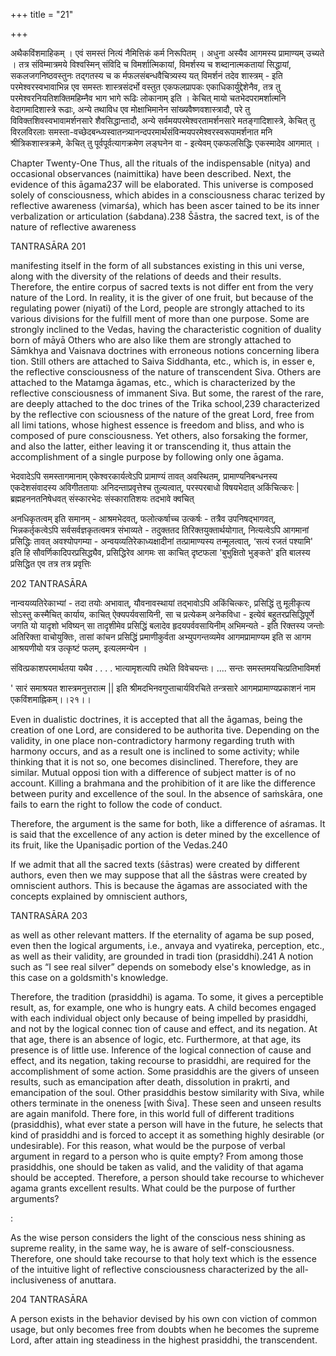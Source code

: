 +++
title = "21"

+++

अथैकविंशमाहिकम् । एवं समस्तं नित्यं नैमित्तिकं कर्म निरूपितम् । अधुना अस्यैव आगमस्य प्रामाण्यम् उच्यते । तत्र संविम्मात्रमये विश्वस्मिन् संविदि च विमर्शात्मिकायां, विमर्शस्य च शब्दानात्मकतायां सिद्धायां, सकलजगनिष्ठवस्तुनः तद्गतस्य च क र्मफलसंबन्धवैचित्र्यस्य यत् विमर्शनं तदेव शास्त्रम् - इति परमेश्वरस्वभावाभिन्न एव समस्तः शास्त्रसंदर्भो वस्तुत एकफलप्रापकः एकाधिकार्युद्देशेनैव, तत्र तु परमेश्वरनियतिशक्तिमहिम्नैव भाग भागे रूढिः लोकानाम् इति । केचित् मायो चतभेदपरामर्शात्मनि वेदागमादिशास्त्रे रूढाः, अन्ये तथाविध एव मोक्षाभिमानेन सांख्यवैष्णवशास्त्रादौ, परे तु विविक्तशिवस्वभावामर्शनसारे शैवसिद्धान्तादौ, अन्ये सर्वमयपरमेश्वरतामर्शनसारे मतङ्गादिशास्त्रे, केचित् तु विरलविरलाः समस्ता-वच्छेदबन्ध्यस्वातन्त्र्यानन्दपरमार्थसंविन्मयपरमेश्वरस्वरूपामर्शनात मनि श्रीत्रिकशास्त्रक्रमे, केचित् तु पूर्वपूर्वत्यागक्रमेण लङ्घनेन वा - इत्येवम् एकफलसिद्धिः एकस्मादेव आगमात् । 

Chapter Twenty-One Thus, all the rituals of the indispensable (nitya) and occasional observances (naimittika) have been described. Next, the evidence of this āgama237 will be elaborated. This universe is composed solely of consciousness, which abides in a consciousness charac terized by reflective awareness (vimarśa), which has been ascer tained to be its inner verbalization or articulation (śabdana).238 Šāstra, the sacred text, is of the nature of reflective awareness 

TANTRASĀRA 201 

manifesting itself in the form of all substances existing in this uni verse, along with the diversity of the relations of deeds and their results. Therefore, the entire corpus of sacred texts is not differ ent from the very nature of the Lord. In reality, it is the giver of one fruit, but because of the regulating power (niyati) of the Lord, people are strongly attached to its various divisions for the fulfill ment of more than one purpose. Some are strongly inclined to the Vedas, having the characteristic cognition of duality born of māyā Others who are also like them are strongly attached to Sāmkhya and Vaisnava doctrines with erroneous notions concerning libera tion. Still others are attached to Saiva Siddhanta, etc., which is, in esser e, the reflective consciousness of the nature of transcendent Siva. Others are attached to the Matamga āgamas, etc., which is characterized by the reflective consciousness of immanent Siva. But some, the rarest of the rare, are deeply attached to the doc trines of the Trika school,239 characterized by the reflective con sciousness of the nature of the great Lord, free from all limi tations, whose highest essence is freedom and bliss, and who is composed of pure consciousness. Yet others, also forsaking the former, and also the latter, either leaving it or transcending it, thus attain the accomplishment of a single purpose by following only one āgama. 

भेदवादेऽपि समस्तागमानाम् एकेश्वरकार्यत्वेऽपि प्रामाण्यं तावत् अवस्थितम्, प्रामाण्यनिबन्धनस्य एकदेशसंवादस्य अविगीततायाः अनिदन्ताप्रवृत्तेश्च तुल्यत्वात्, परस्परबाधो विषयभेदात् अकिंचित्करः | ब्रह्महननतनिषेधवत् संस्कारभेदः संस्कारातिशयः तदभावे क्वचित् 

अनधिकृतत्वम् इति समानम् - आश्रमभेदवत्, फलोत्कर्षाच्च उत्कर्षः - तत्रैव उपनिषद्भागवत्, भिन्नकर्तृकत्वेऽपि सर्वसर्वज्ञकृतत्वमत्र संभाव्यते - तदुक्ततद तिरिक्तयुक्तार्थयोगात्, नित्यत्वेऽपि आगमानां प्रसिद्धिः तावत् अवश्योपगम्या - अन्वयव्यतिरेकाध्यक्षादीनां तत्प्रामाण्यस्य तन्मूलत्वात्, ‘सत्यं रजतं पश्यामि' इति हि सौवर्णिकादिपरप्रसिद्ध्यैव, प्रसिद्धिरेव आगमः सा काचित् दृष्टफला 'बुभुक्षितो भुङ्कते' इति बालस्य प्रसिद्धित एव तत्र तत्र प्रवृत्तिः 

202 TANTRASĀRA 

नान्वयव्यतिरेकाभ्यां - तदा तयोः अभावात्, यौवनावस्थायां तद्भावोऽपि अकिंचित्करः, प्रसिद्धिं तु मूलीकृत्य सोऽस्तु कस्मैचित् कार्याय, काचित् ऐक्यपर्यवसायिनी, सा च प्रत्येकम् अनेकविधा - इत्येवं बहुतरप्रसिद्धिपूर्णे जगति यो यादृशो भविष्यन् सा तादृशीमेव प्रसिद्धिं बलादेव हृदयपर्ववसायिनीम् अभिमन्यते - इति रिक्तस्य जन्तोः अतिरिक्ता वाचोयुक्तिः, तासां कांचन प्रसिद्धिं प्रमाणीकुर्वता अभ्युपगन्तव्यमेव आगमप्रामाण्यम इति स आगम आश्रयणीयो यत्र उत्कृष्टं फलम्, इत्यलमन्येन । 

संवित्प्रकाशपरमार्थतया यथैव . . . . भात्यामृशत्यपि तथेति विवेचयन्तः। .... सन्तः समस्तमयचित्प्रतिभाविमर्श 

' सारं समाश्रयत शास्त्रमनुत्तरात्म || इति श्रीमदभिनवगुप्ताचार्यविरचिते तन्त्रसारे आगमप्रामाण्यप्रकाशनं नाम एकविंशमाह्निकम्।।२१।। 

Even in dualistic doctrines, it is accepted that all the āgamas, being the creation of one Lord, are considered to be authorita tive. Depending on the validity, in one place non-contradictory harmony regarding truth with harmony occurs, and as a result one is inclined to some activity; while thinking that it is not so, one becomes disinclined. Therefore, they are similar. Mutual opposi tion with a difference of subject matter is of no account. Killing a brahmana and the prohibition of it are like the difference between purity and excellence of the soul. In the absence of saṁskāra, one fails to earn the right to follow the code of conduct. 

Therefore, the argument is the same for both, like a difference of aśramas. It is said that the excellence of any action is deter mined by the excellence of its fruit, like the Upaniṣadic portion of the Vedas.240 

If we admit that all the sacred texts (śāstras) were created by different authors, even then we may suppose that all the śāstras were created by omniscient authors. This is because the āgamas are associated with the concepts explained by omniscient authors, 

TANTRASĀRA 203 

as well as other relevant matters. If the eternality of agama be sup posed, even then the logical arguments, i.e., anvaya and vyatireka, perception, etc., as well as their validity, are grounded in tradi tion (prasiddhi).241 A notion such as “I see real silver” depends on somebody else's knowledge, as in this case on a goldsmith's knowledge. 

Therefore, the tradition (prasiddhi) is agama. To some, it gives a perceptible result, as, for example, one who is hungry eats. A child becomes engaged with each individual object only because of being impelled by prasiddhi, and not by the logical connec tion of cause and effect, and its negation. At that age, there is an absence of logic, etc. Furthermore, at that age, its presence is of little use. Inference of the logical connection of cause and effect, and its negation, taking recourse to prasiddhi, are required for the accomplishment of some action. Some prasiddhis are the givers of unseen results, such as emancipation after death, dissolution in prakrti, and emancipation of the soul. Other prasiddhis bestow similarity with Siva, while others terminate in the oneness [with Śiva]. These seen and unseen results are again manifold. There fore, in this world full of different traditions (prasiddhis), what ever state a person will have in the future, he selects that kind of prasiddhi and is forced to accept it as something highly desirable (or undesirable). For this reason, what would be the purpose of verbal argument in regard to a person who is quite empty? From among those prasiddhis, one should be taken as valid, and the validity of that agama should be accepted. Therefore, a person should take recourse to whichever agama grants excellent results. What could be the purpose of further arguments? 

: 

As the wise person considers the light of the conscious ness shining as supreme reality, in the same way, he is aware of self-consciousness. Therefore, one should take recourse to that holy text which is the essence of the intuitive light of reflective consciousness characterized by the all-inclusiveness of anuttara. 

204 TANTRASĀRA 

A person exists in the behavior devised by his own con viction of common usage, but only becomes free from doubts when he becomes the supreme Lord, after attain ing steadiness in the highest prasiddhi, the transcendent. 
